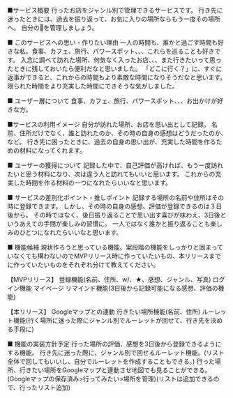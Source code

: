 ■サービス概要
行ったお店をジャンル別で管理できるサービスです。
行き先に迷ったときには、過去を振り返って、お気に入りの場所ならもう一度その場所へ。
自分の🎀を管理しましょう。

■ このサービスへの思い・作りたい理由
一人の時間も、誰かと過ごす時間も好きな私。食事、カフェ、旅行、パワースポット、、、これらを巡ることも好きです。
入念に調べて訪れた場所、何気なく入ったお店、、、また行きたいって思ったときに残しておいたら便利だなと思いました。
「どこに行く？」に、すぐに返事ができると、これからの時間もより素敵な時間になりそうだなと思います。
限られた時間をより充実した時間にできそうな気がしました。

■ ユーザー層について
食事、カフェ、旅行、パワースポット、、、お出かけが好きな方。

■サービスの利用イメージ
自分が訪れた場所、お店を思い出として記録。
名前、住所だけでなく、誰と訪れたのか、その時の自身の感想はどうだったのか、など。
行き先に困ったときに、過去の自身の思い出が、充実した時間を作るための材料になってくれます。

■ ユーザーの獲得について
記録した中で、自己評価が高ければ、もう一度訪れたいと思う材料になり、次は違う人と訪れてもいいと思います。
これからの充実した時間を作る材料の一つになれたらいいなと思います。

■ サービスの差別化ポイント・推しポイント
記録する場所の名前や住所はその時に登録できます。
しかし、その時の自身の感想、評価が登録できるのは３日後から。
その時ではなく、後日振り返ることで思い出す喜びが味わえ、3日後というあえての手間が楽しみの習慣に。
一人ではなく誰かと振り返ることも楽しみのひとつになれたらいいなと思います。

■ 機能候補
現状作ろうと思っている機能、案段階の機能をしっかりと固まっていなくても構わないのでMVPリリース時に作っていたいもの、本リリースまでに作っていたいものをそれぞれ分けて教えてください。

【MVPリリース】
登録機能(名前、住所、w/、★、感想、ジャンル、写真)
ログイン機能
マイページ
リマインド機能(3日後から記録可能になる感想、評価の機能)

【本リリース】
Googleマップとの連動
行きたい場所機能(名前、住所)
ルーレット機能(行く場所に迷った際にジャンル別でルーレットが回せて、行き先を決める手段に)

■ 機能の実装方針予定
行った場所の評価、感想を3日後から登録できるようにする機能。
行き先に迷った際に、ジャンル別で回せるルーレット機能。(リスト全体で回してもいいし、自分でルーレットを作成することもできる。)
行った場所、行きたい場所をGoogleマップと連動させ地図でも見ることができる。(Googleマップの保存済み>行ってみたい>場所を管理)(リストは追加できるので、行ったリスト追加)
